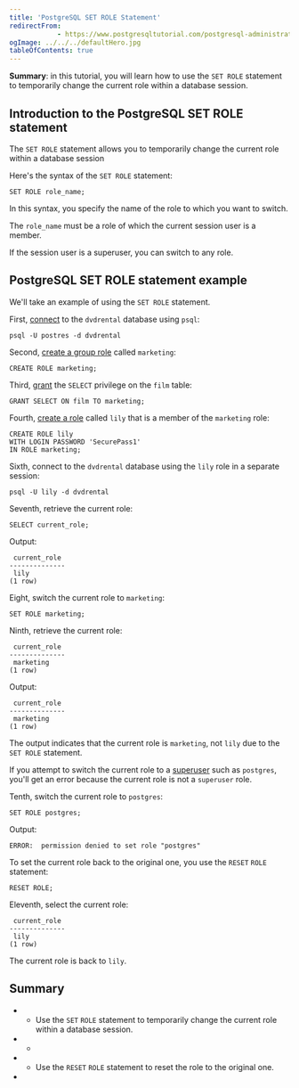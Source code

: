 ```yaml
---
title: 'PostgreSQL SET ROLE Statement'
redirectFrom: 
            - https://www.postgresqltutorial.com/postgresql-administration/postgresql-set-role/
ogImage: ../../../defaultHero.jpg
tableOfContents: true
---
```


**Summary**: in this tutorial, you will learn how to use the `SET ROLE` statement to temporarily change the current role within a database session.



## Introduction to the PostgreSQL SET ROLE statement



The `SET ROLE` statement allows you to temporarily change the current role within a database session



Here's the syntax of the `SET ROLE` statement:



```
SET ROLE role_name;
```



In this syntax, you specify the name of the role to which you want to switch.



The `role_name` must be a role of which the current session user is a member.



If the session user is a superuser, you can switch to any role.



## PostgreSQL SET ROLE statement example



We'll take an example of using the `SET ROLE` statement.



First, [connect](https://www.postgresqltutorial.com/postgresql-getting-started/connect-to-postgresql-database/) to the `dvdrental` database using `psql`:



```
psql -U postres -d dvdrental
```



Second, [create a group role](https://www.postgresqltutorial.com/postgresql-administration/postgresql-role-membership/) called `marketing`:



```
CREATE ROLE marketing;
```



Third, [grant](https://www.postgresqltutorial.com/postgresql-administration/postgresql-grant/) the `SELECT` privilege on the `film` table:



```
GRANT SELECT ON film TO marketing;
```



Fourth, [create a role](https://www.postgresqltutorial.com/postgresql-administration/postgresql-role-membership/) called `lily` that is a member of the `marketing` role:



```
CREATE ROLE lily
WITH LOGIN PASSWORD 'SecurePass1'
IN ROLE marketing;
```



Sixth, connect to the `dvdrental` database using the `lily` role in a separate session:



```
psql -U lily -d dvdrental
```



Seventh, retrieve the current role:



```
SELECT current_role;
```



Output:



```
 current_role
--------------
 lily
(1 row)
```



Eight, switch the current role to `marketing`:



```
SET ROLE marketing;
```



Ninth, retrieve the current role:



```
 current_role
--------------
 marketing
(1 row)
```



Output:



```
 current_role
--------------
 marketing
(1 row)
```



The output indicates that the current role is `marketing`, not `lily` due to the `SET ROLE` statement.



If you attempt to switch the current role to a [superuser](https://www.postgresqltutorial.com/postgresql-administration/create-superuser-postgresql/) such as `postgres`, you'll get an error because the current role is not a `superuser` role.



Tenth, switch the current role to `postgres`:



```
SET ROLE postgres;
```



Output:



```
ERROR:  permission denied to set role "postgres"
```



To set the current role back to the original one, you use the `RESET` `ROLE` statement:



```
RESET ROLE;
```



Eleventh, select the current role:



```
 current_role
--------------
 lily
(1 row)
```



The current role is back to `lily`.



## Summary



- - Use the `SET` `ROLE` statement to temporarily change the current role within a database session.
- -
- - Use the `RESET` `ROLE` statement to reset the role to the original one.
- 

